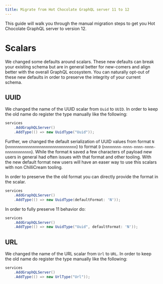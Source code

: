 ```yaml
---
title: Migrate from Hot Chocolate GraphQL server 11 to 12
---
```


This guide will walk you through the manual migration steps to get you Hot Chocolate GraphQL server to version 12.

# Scalars

We changed some defaults around scalars. These new defaults can break your existing schema but are in general better for new-comers and align better with the overall GraphQL ecosystem. You can naturally opt-out of these new defaults in order to preserve the integrity of your current schema.

## UUID

We changed the name of the UUID scalar from `Uuid` to `UUID`. In order to keep the old name do register the type manually like the following:

```csharp
services
    .AddGraphQLServer()
    .AddType(() => new UuidType("Uuid"));
```

Further, we changed the default serialization of UUID values from format `N` (`nnnnnnnnnnnnnnnnnnnnnnnnnnnnnnnn`) to format `D` (`nnnnnnnn-nnnn-nnnn-nnnn-nnnnnnnnnnnn`). While the format `N` saved a few characters of payload new users in general had often issues with that format and other tooling. With the new default format new users will have an easer way to use this scalars with non ChilliCream tooling.

In order to preserve the the old format you can directly provide the format in the scalar.

```csharp
services
    .AddGraphQLServer()
    .AddType(() => new UuidType(defaultFormat: 'N'));
```

In order to fully preserve 11 behavior do:

```csharp
services
    .AddGraphQLServer()
    .AddType(() => new UuidType("Uuid", defaultFormat: 'N'));
```

## URL

We changed the name of the URL scalar from `Url` to `URL`. In order to keep the old name do register the type manually like the following:

```csharp
services
    .AddGraphQLServer()
    .AddType(() => new UrlType("Url"));
```